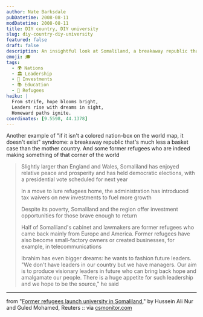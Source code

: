 ```yaml
---
author: Nate Barksdale
pubDatetime: 2008-08-11
modDatetime: 2008-08-11
title: DIY country, DIY university
slug: diy-country-diy-university
featured: false
draft: false
description: An insightful look at Somaliland, a breakaway republic that thrives amidst challenges, highlighting its democratic aspirations and return of former refugees.
emoji: 🎓
tags:
  - 🌍 Nations
  - 🏛️ Leadership
  - 💼 Investments
  - 📚 Education
  - 🏡 Refugees
haiku: |
  From strife, hope blooms bright,  
  Leaders rise with dreams in sight,  
  Homeward paths ignite.
coordinates: [9.5598, 44.1378]
---
```


Another example of "if it isn't a colored nation-box on the world map, it doesn't exist" syndrome: a breakaway republic that's much less a basket case than the mother country. And some former refugees who are indeed making something of that corner of the world

> Slightly larger than England and Wales, Somaliland has enjoyed relative peace and prosperity and has held democratic elections, with a presidential vote scheduled for next year
>
> In a move to lure refugees home, the administration has introduced tax waivers on new investments to fuel more growth
>
> Despite its poverty, Somaliland and the region offer investment opportunities for those brave enough to return
>
> Half of Somaliland's cabinet and lawmakers are former refugees who came back mainly from Europe and America. Former refugees have also become small-factory owners or created businesses, for example, in telecommunications
>
> Ibrahim has even bigger dreams: he wants to fashion future leaders. "We don't have leaders in our country but we have managers. Our aim is to produce visionary leaders in future who can bring back hope and amalgamate our people. There is a huge appetite for such leadership and we hope to be the source," he said

---

from "[Former refugees launch university in Somaliland](http://www.csmonitor.com/2008/0812/p12s01-woaf.html)," by Hussein Ali Nur and Guled Mohamed, Reuters :: via [csmonitor.com](http://www.csmonitor.com/2008/0812/p12s01-woaf.html)
